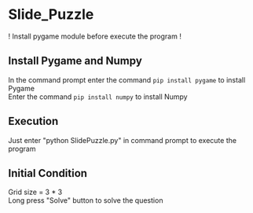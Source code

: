 # Slide_Puzzle

! Install pygame module before execute the program !

## Install Pygame and Numpy

In the command prompt enter the command ```pip install pygame``` to install Pygame <br>
Enter the command ```pip install numpy``` to install Numpy

## Execution

Just enter "python SlidePuzzle.py" in command prompt to execute the program


## Initial Condition

Grid size = 3 * 3 <br>
Long press "Solve" button to solve the question 
